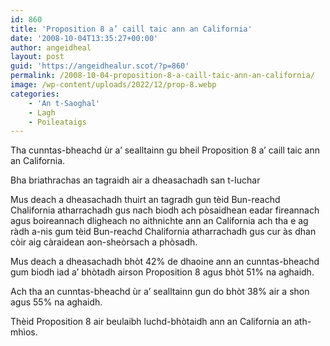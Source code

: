 ```yaml
---
id: 860
title: 'Proposition 8 a’ caill taic ann an California'
date: '2008-10-04T13:35:27+00:00'
author: angeidheal
layout: post
guid: 'https://angeidhealur.scot/?p=860'
permalink: /2008-10-04-proposition-8-a-caill-taic-ann-an-california/
image: /wp-content/uploads/2022/12/prop-8.webp
categories:
    - 'An t-Saoghal'
    - Lagh
    - Poileataigs
---
```


Tha cunntas-bheachd ùr a’ sealltainn gu bheil Proposition 8 a’ caill taic ann an California.

Bha briathrachas an tagraidh air a dheasachadh san t-Iuchar

Mus deach a dheasachadh thuirt an tagradh gun tèid Bun-reachd Chalifornia atharrachadh gus nach biodh ach pòsaidhean eadar fireannach agus boireannach dligheach no aithnichte ann an California ach tha e ag ràdh a-nis gum tèid Bun-reachd Chalifornia atharrachadh gus cur às dhan còir aig càraidean aon-sheòrsach a phòsadh.

Mus deach a dheasachadh bhòt 42% de dhaoine ann an cunntas-bheachd gum biodh iad a’ bhòtadh airson Proposition 8 agus bhòt 51% na aghaidh.

Ach tha an cunntas-bheachd ùr a’ sealltainn gun do bhòt 38% air a shon agus 55% na aghaidh.

Thèid Proposition 8 air beulaibh luchd-bhòtaidh ann an California an ath-mhìos.
